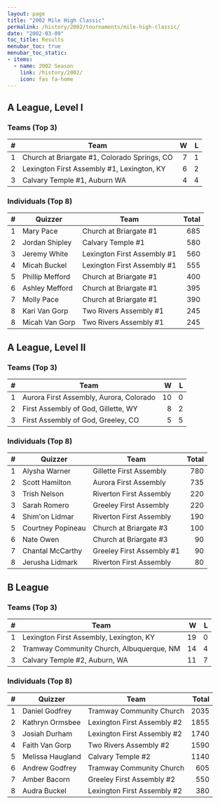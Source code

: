 ```yaml
---
layout: page
title: "2002 Mile High Classic"
permalink: /history/2002/tournaments/mile-high-classic/
date: "2002-03-09"
toc_title: Results
menubar_toc: true
menubar_toc_static:
- items:
  - name: 2002 Season
    link: /history/2002/
    icon: fas fa-home
---
```


## A League, Level I

### Teams (Top 3)

|    # | Team                                         |    W |    L |
| ---: | -------------------------------------------- | ---: | ---: |
|    1 | Church at Briargate #1, Colorado Springs, CO |    7 |    1 |
|    2 | Lexington First Assembly #1, Lexington, KY   |    6 |    2 |
|    3 | Calvary Temple #1, Auburn WA                 |    4 |    4 |

### Individuals (Top 8)

|    # | Quizzer         | Team                        | Total |
| ---: | --------------- | --------------------------- | ----: |
|    1 | Mary Pace       | Church at Briargate #1      |   685 |
|    2 | Jordan Shipley  | Calvary Temple #1           |   580 |
|    3 | Jeremy White    | Lexington First Assembly #1 |   560 |
|    4 | Micah Buckel    | Lexington First Assembly #1 |   555 |
|    5 | Phillip Mefford | Church at Briargate #1      |   400 |
|    6 | Ashley Mefford  | Church at Briargate #1      |   395 |
|    7 | Molly Pace      | Church at Briargate #1      |   390 |
|    8 | Kari Van Gorp   | Two Rivers Assembly #1      |   245 |
|    8 | Micah Van Gorp  | Two Rivers Assembly #1      |   245 |

## A League, Level II

### Teams (Top 3)

|    # | Team                                    |    W |    L |
| ---: | --------------------------------------- | ---: | ---: |
|    1 | Aurora First Assembly, Aurora, Colorado |   10 |    0 |
|    2 | First Assembly of God, Gillette, WY     |    8 |    2 |
|    3 | First Assembly of God, Greeley, CO      |    5 |    5 |

### Individuals (Top 8)

|    # | Quizzer           | Team                      | Total |
| ---: | ----------------- | ------------------------- | ----: |
|    1 | Alysha Warner     | Gillette First Assembly   |   780 |
|    2 | Scott Hamilton    | Aurora First Assembly     |   735 |
|    3 | Trish Nelson      | Riverton First Assembly   |   220 |
|    3 | Sarah Romero      | Greeley First Assembly    |   220 |
|    4 | Shim'on Lidmar    | Riverton First Assembly   |   190 |
|    5 | Courtney Popineau | Church at Briargate #3    |   100 |
|    6 | Nate Owen         | Church at Briargate #3    |    90 |
|    7 | Chantal McCarthy  | Greeley First Assembly #1 |    90 |
|    8 | Jerusha Lidmark   | Riverton First Assembly   |    80 |

## B League

### Teams (Top 3)

|    # | Team                                      |    W |    L |
| ---: | ----------------------------------------- | ---: | ---: |
|    1 | Lexington First Assembly, Lexington, KY   |   19 |    0 |
|    2 | Tramway Community Church, Albuquerque, NM |   14 |    4 |
|    3 | Calvary Temple #2, Auburn, WA             |   11 |    7 |

### Individuals (Top 8)

|    # | Quizzer          | Team                        | Total |
| ---: | ---------------- | --------------------------- | ----: |
|    1 | Daniel Godfrey   | Tramway Community Church    |  2035 |
|    2 | Kathryn Ormsbee  | Lexington First Assembly #2 |  1855 |
|    3 | Josiah Durham    | Lexington First Assembly #2 |  1740 |
|    4 | Faith Van Gorp   | Two Rivers Assembly #2      |  1590 |
|    5 | Melissa Haugland | Calvary Temple #2           |  1140 |
|    6 | Andrew Godfrey   | Tramway Community Church    |   605 |
|    7 | Amber Bacorn     | Greeley First Assembly #2   |   550 |
|    8 | Audra Buckel     | Lexington First Assembly #2 |   380 |
